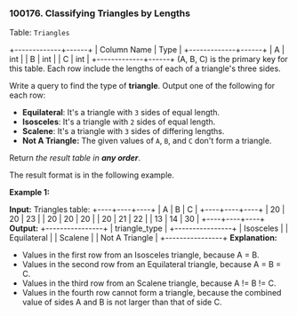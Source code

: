 ### 100176\. Classifying Triangles by Lengths

Table: `Triangles`

+-------------+------+ 
| Column Name | Type | 
+-------------+------+ 
| A           | int  | 
| B           | int  |
| C           | int  |
+-------------+------+
(A, B, C) is the primary key for this table.
Each row include the lengths of each of a triangle's three sides.

Write a query to find the type of **triangle**. Output one of the following for each row:

*   **Equilateral**: It's a triangle with `3` sides of equal length.
*   **Isosceles**: It's a triangle with `2` sides of equal length.
*   **Scalene**: It's a triangle with `3` sides of differing lengths.
*   **Not A Triangle:** The given values of `A`, `B`, and `C` don't form a triangle.

Return _the result table in **any order**_.

The result format is in the following example.

**Example 1:**

**Input:** 
Triangles table:
+----+----+----+
| A  | B  | C  |
+----+----+----+
| 20 | 20 | 23 |
| 20 | 20 | 20 |
| 20 | 21 | 22 |
| 13 | 14 | 30 |
+----+----+----+
**Output:** 
+----------------+
| triangle\_type  | 
+----------------+
| Isosceles      | 
| Equilateral    |
| Scalene        |
| Not A Triangle |
+----------------+
**Explanation:** 
- Values in the first row from an Isosceles triangle, because A = B.
- Values in the second row from an Equilateral triangle, because A = B = C.
- Values in the third row from an Scalene triangle, because A != B != C.
- Values in the fourth row cannot form a triangle, because the combined value of sides A and B is not larger than that of side C.

